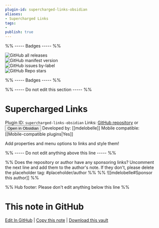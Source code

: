 ```yaml
---
plugin-id: supercharged-links-obsidian
aliases:
- Supercharged Links
tags: 
- 
publish: true
---
```


%% ----- Badges ----- %%

![GitHub all releases](https://img.shields.io/github/downloads/mdelobelle/obsidian_supercharged_links/total?color=573E7A&logo=github&style=for-the-badge)   
![GitHub manifest version](https://img.shields.io/github/manifest-json/v/mdelobelle/obsidian_supercharged_links?color=573E7A&logo=github&style=for-the-badge)   
![GitHub issues by-label](https://img.shields.io/github/issues/mdelobelle/obsidian_supercharged_links/help%20wanted?color=573E7A&logo=github&style=for-the-badge)   
![GitHub Repo stars](https://img.shields.io/github/stars/mdelobelle/obsidian_supercharged_links?color=573E7A&logo=github&style=for-the-badge)

%% ----- Badges ----- %%

%% ----- Do not edit this section ----- %%

# Supercharged Links

Plugin ID: `supercharged-links-obsidian`
Links: [GitHub repository](https://github.com/mdelobelle/obsidian_supercharged_links) or [<button id=HH>Open in Obsidian</button>](obsidian://goto-plugin?id=supercharged-links-obsidian)
Developed by: [[mdelobelle]]
Mobile compatible: [[Mobile-compatible plugins|Yes]]

Add properties and menu options to links and style them!

%% ----- Do not edit anything above this line ----- %% 

%% Does the repository or author have any sponsoring links? Uncomment the next line and add them to the author's note. If they don't, please delete the placeholder tag: #placeholder/author %%
%% ![[mdelobelle#Sponsor this author]] %%

%% Hub footer: Please don't edit anything below this line %%

# This note in GitHub

<span class="git-footer">[Edit In GitHub](https://github.dev/obsidian-community/obsidian-hub/blob/main/02%20-%20Community%20Expansions/02.05%20All%20Community%20Expansions/Plugins/supercharged-links-obsidian.md "git-hub-edit-note") | [Copy this note](https://raw.githubusercontent.com/obsidian-community/obsidian-hub/main/02%20-%20Community%20Expansions/02.05%20All%20Community%20Expansions/Plugins/supercharged-links-obsidian.md "git-hub-copy-note") | [Download this vault](https://github.com/obsidian-community/obsidian-hub/archive/refs/heads/main.zip "git-hub-download-vault") </span>
